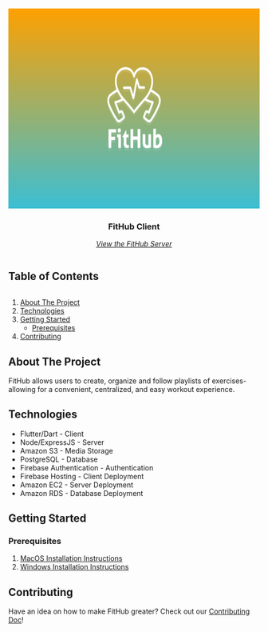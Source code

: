 <!-- HEADER -->
<br />
<p align="center">
  <a href="https://github.com/ubclaunchpad/workoutpersonalizer-backend">
    <img src="https://github.com/ubclaunchpad/workoutpersonalizer-backend/blob/cf11aa9af541d417c4a34714a69d3af76d5881ad/src/main/assets/FitHubLogo.png" alt="Logo" height="400" resize>
  </a>
  
  <h3 align="center">FitHub Client</h3> 
</p>
<p align="center">
<a href="https://github.com/ubclaunchpad/workoutpersonalizer-backend"> <i> View the FitHub Server </i> </a>
</p>


<!-- TABLE OF CONTENTS -->
  <h2 style="display: inline-block">Table of Contents</h2>
  <ol>
    <li><a href="#about-the-project">About The Project</a></li>
    <li><a href="#technologies">Technologies</a></li>
    <li>
      <a href="#getting-started">Getting Started</a>
      <ul>
        <li><a href="#prerequisites">Prerequisites</a></li>
      </ul>
    </li>
    <li><a href="#contributing">Contributing</a></li>
  </ol>

<!-- ABOUT THE PROJECT -->
## About The Project
FitHub allows users to create, organize and follow playlists of exercises- allowing for a convenient, centralized, and easy workout experience.

<!-- TECHNOLOGIES -->
## Technologies
* Flutter/Dart - Client
* Node/ExpressJS - Server
* Amazon S3 - Media Storage 
* PostgreSQL - Database
* Firebase Authentication - Authentication
* Firebase Hosting - Client Deployment
* Amazon EC2 - Server Deployment
* Amazon RDS - Database Deployment

<!-- GETTING STARTED -->
## Getting Started
### Prerequisites

1. [MacOS Installation Instructions](https://docs.flutter.dev/get-started/install/macos)
2. [Windows Installation Instructions](https://docs.flutter.dev/get-started/install/windows)

<!-- CONTRIBUTING -->
## Contributing
Have an idea on how to make FitHub greater? Check out our
<a href="https://github.com/ubclaunchpad/workoutpersonalizer-frontend/blob/main/CONTRIBUTING.md"> Contributing Doc</a>!